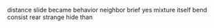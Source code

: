 distance slide became behavior neighbor brief yes mixture itself bend consist rear strange hide than